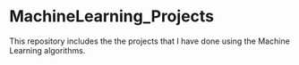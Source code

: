 # MachineLearning_Projects
This repository includes the the projects that I have done using the Machine Learning algorithms.  
